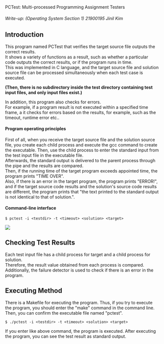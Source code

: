 PCTest: Multi-processed Programming Assignment Testers   
###### Write-up: (Operating System Section 1) 21900195 Jinil Kim  
    
   
## Introduction   
This program named PCTest that verifies the target source file outputs the correct results.  
It shows a variety of functions as a result, such as whether a particular code outputs the correct results, or if the program runs in time.  
This was implemented in C language, and the target source file and solution source file can be processed simultaneously when each test case is executed.     
     
<strong>(Then, there is no subdirectory inside the test directory containing test input files, and only input files exist.)</strong> 

In addition, this program also checks for errors.     
For example, if a program result is not executed within a specified time frame, a it checks for errors based on the results, for example, such as the timeout, runtime error etc..   

#### Program operating principles  
First of all, when you receive the target source file and the solution source file, you create each child process and execute the gcc command to create the executable. 
Then, use the child process to enter the standard input from the test input file in the executable file.   
Afterwards, the standard output is delivered to the parent process through the pipe and the results are compared.   
Then, if the running time of the target program exceeds appointed time, the program prints "TIME OVER".  
Also, if there is an error in the target program, the program prints "ERROR!", and if the target source code results and the solution's source code results are different, the program prints that "the text printed to the standard output is not identical to that of solution.".   
    
#### Command-line interface

```   
$ pctest -i <testdir> -t <timeout> <solution> <target> 
```   
          
<img src="overall.png"/>  
    
## Checking Test Results 

Each test input file has a child process for target and a child process for solution.    
Therefore, the result value obtained from each process is compared.    
Additionally, the failure detector is used to check if there is an error in the program.   
   
## Executing Method     
      
There is a Makefile for executing the program. Thus, if you try to execute the program, you should enter the "make" command in the command line.  
Then, you can confirm the executable file named "pctest".  
    
```    
$ ./pctest -i <testdir> -t <timeout> <solution> <target>    
```     
    
If you enter like above command, the program is executed. 
After executing the program, you can see the test result as standard output.  


